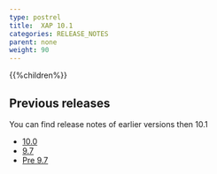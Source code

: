 ```yaml
---
type: postrel
title:  XAP 10.1
categories: RELEASE_NOTES
parent: none
weight: 90
---
```





{{%children%}}


## Previous releases

You can find release notes of earlier versions then 10.1



- [10.0](/xap100.html)
- [9.7](/xap97.html)
- [Pre 9.7](http://wiki.gigaspaces.com/wiki/display/RN/GigaSpaces+Release+Notes)


